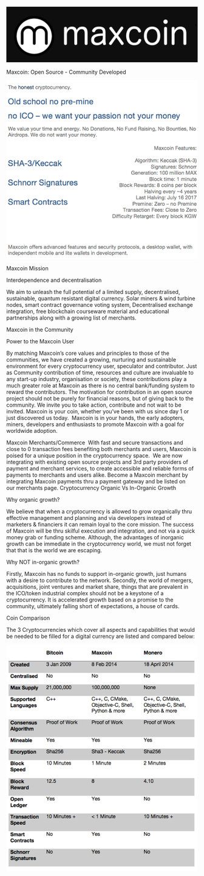 ![picture](img/logo.png)

Maxcoin: Open Source - Community Developed

![picture](img/info1.png)

Maxcoin Mission

Interdependence and decentralisation 

We aim to unleash the full potential of a limited supply, decentralised, sustainable, quantum resistant digital currency.
Solar miners & wind turbine nodes, smart contract governance voting system, Decentralised exchange integration, free blockchain courseware material and educational partnerships along with a growing list of merchants.


Maxcoin in the Community

Power to the Maxcoin User

By matching Maxcoin’s core values and principles to those of the communities, we have created a growing, nurturing and sustainable environment for every cryptocurrency user, speculator and contributor. Just as Community contribution of time, resources and culture are invaluable to any start-up industry, organisation or society, these contributions play a much greater role at Maxcoin as there is no central bank/funding system to reward the contributors. The motivation for contribution in an open source project should not be purely for financial reasons, but of giving back to the community. We invite you to take action, contribute and not wait to be invited.
Maxcoin is your coin, whether you’ve been with us since day 1 or just discovered us today.  Maxcoin is in your hands, the early adopters, miners, developers and enthusiasts to promote Maxcoin with a goal for worldwide adoption.


Maxcoin Merchants/Commerce 
With fast and secure transactions and close to 0 transaction fees benefiting both merchants and users, Maxcoin is poised for a unique position in the cryptocurrency space.  We are now integrating with existing open source projects and 3rd party providers of payment and merchant services, to create accessible and reliable forms of payments to merchants and users alike. Become a Maxcoin merchant by integrating Maxcoin payments thru a payment gateway and be listed on our merchants page.
Cryptocurrency Organic Vs In-Organic Growth


Why organic growth? 

We believe that when a cryptocurrency is allowed to grow organically thru effective management and planning and via developers instead of marketers & financiers it can remain loyal to the core mission. The success of Maxcoin will be thru skilful execution and integration, and not via a quick money grab or funding scheme. Although, the advantages of inorganic growth can be immediate in the cryptocurrency world, we must not forget that that is the world we are escaping.  

Why NOT in-organic growth? 

Firstly, Maxcoin has no funds to support in-organic growth, just humans with a desire to contribute to the network. Secondly, the world of mergers, acquisitions, joint ventures and market share, things that are prevalent in the ICO/token industrial complex should not be a keystone of a cryptocurrency. It is accelerated growth based on a promise to the community, ultimately falling short of expectations, a house of cards. 

Coin Comparison

The 3 Cryptocurrencies which cover all aspects and capabilities that would be needed to be filled for a digital currency are listed and compared below:

![picture](img/compare.png)
